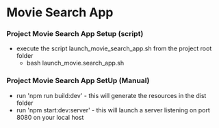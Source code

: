 # Movie Search App
  
### Project Movie Search App Setup (script)
  * execute the script launch_movie_search_app.sh from the project root folder
    * bash launch_movie.search_app.sh

### Project Movie Search App SetUp (Manual)
  * run 'npm run build:dev' - this will generate the resources in the dist folder
  * run 'npm start:dev:server' - this will launch a server listening on port 8080 on your local host

 
  